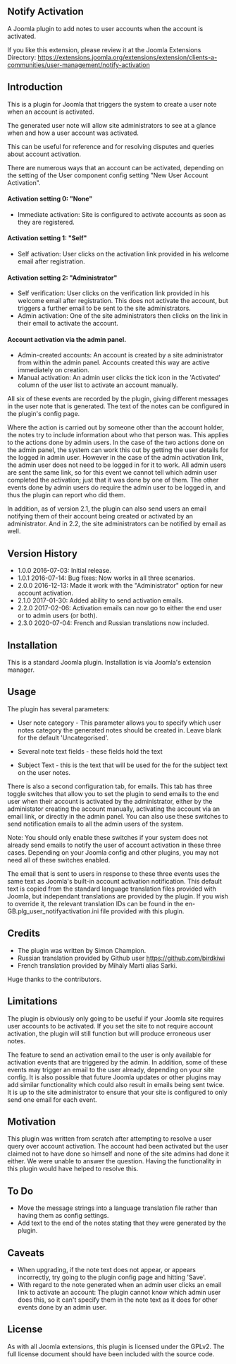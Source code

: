 Notify Activation
-----------------

A Joomla plugin to add notes to user accounts when the account is activated.

If you like this extension, please review it at the Joomla Extensions Directory: https://extensions.joomla.org/extensions/extension/clients-a-communities/user-management/notify-activation

Introduction
------------

This is a plugin for Joomla that triggers the system to create a user note when an account is activated.

The generated user note will allow site administrators to see at a glance when and how a user account was activated.

This can be useful for reference and for resolving disputes and queries about account activation.

There are numerous ways that an account can be activated, depending on the setting of the User component config setting "New User Account Activation".

#### Activation setting 0: "None"
* Immediate activation: Site is configured to activate accounts as soon as they are registered.

#### Activation setting 1: "Self"
* Self activation: User clicks on the activation link provided in his welcome email after registration.

#### Activation setting 2: "Administrator"
* Self verification: User clicks on the verification link provided in his welcome email after registration. This does not activate the account, but triggers a further email to be sent to the site administrators.
* Admin activation: One of the site administrators then clicks on the link in their email to activate the account.

#### Account activation via the admin panel.
* Admin-created accounts: An account is created by a site administrator from within the admin panel. Accounts created this way are active immediately on creation.
* Manual activation: An admin user clicks the tick icon in the 'Activated' column of the user list to activate an account manually.

All six of these events are recorded by the plugin, giving different messages in the user note that is generated. The text of the notes can be configured in the plugin's config page.

Where the action is carried out by someone other than the account holder, the notes try to include information about who that person was. This applies to the actions done by admin users. In the case of the two actions done on the admin panel, the system can work this out by getting the user details for the logged in admin user. However in the case of the admin activation link, the admin user does not need to be logged in for it to work. All admin users are sent the same link, so for this event we cannot tell which admin user completed the activation; just that it was done by one of them. The other events done by admin users do require the admin user to be logged in, and thus the plugin can report who did them.

In addition, as of version 2.1, the plugin can also send users an email notifying them of their account being created or activated by an administrator. And in 2.2, the site administrators can be notified by email as well.


Version History
----------------
* 1.0.0     2016-07-03: Initial release.
* 1.0.1     2016-07-14: Bug fixes: Now works in all three scenarios.
* 2.0.0     2016-12-13: Made it work with the "Administrator" option for new account activation.
* 2.1.0     2017-01-30: Added ability to send activation emails.
* 2.2.0     2017-02-06: Activation emails can now go to either the end user or to admin users (or both).
* 2.3.0     2020-07-04: French and Russian translations now included.


Installation
----------------
This is a standard Joomla plugin. Installation is via Joomla's extension manager.


Usage
----------------
The plugin has several parameters:

* User note category - This parameter allows you to specify which user notes category the generated notes should be created in. Leave blank for the default 'Uncategorised'.

* Several note text fields - these fields hold the text 

* Subject Text - this is the text that will be used for the for the subject text on the user notes.

There is also a second configuration tab, for emails. This tab has three toggle switches that allow you to set the plugin to send emails to the end user when their account is activated by the administrator, either by the administator creating the account manually, activating the account via an email link, or directly in the admin panel. You can also use these switches to send notification emails to all the admin users of the system.

Note: You should only enable these switches if your system does not already send emails to notify the user of account activation in these three cases. Depending on your Joomla config and other plugins, you may not need all of these switches enabled.

The email that is sent to users in response to these three events uses the same text as Joomla's built-in account activation notification. This default text is copied from the standard language translation files provided with Joomla, but independant translations are provided by the plugin. If you wish to override it, the relevant translation IDs can be found in the en-GB.plg_user_notifyactivation.ini file provided with this plugin.


Credits
-------

* The plugin was written by Simon Champion.
* Russian translation provided by Github user https://github.com/birdkiwi
* French translation provided by Mihàly Marti alias Sarki.

Huge thanks to the contributors.


Limitations
----------------
The plugin is obviously only going to be useful if your Joomla site requires user accounts to be activated. If you set the site to not require account activation, the plugin will still function but will produce erroneous user notes.

The feature to send an activation email to the user is only available for activation events that are triggered by the admin. In addition, some of these events may trigger an email to the user already, depending on your site config. It is also possible that future Joomla updates or other plugins may add similar functionality which could also result in emails being sent twice. It is up to the site administrator to ensure that your site is configured to only send one email for each event.


Motivation
----------------
This plugin was written from scratch after attempting to resolve a user query over account activation. The account had been activated but the user claimed not to have done so himself and none of the site admins had done it either. We were unable to answer the question. Having the functionality in this plugin would have helped to resolve this.


To Do
-----

* Move the message strings into a language translation file rather than having them as config settings.
* Add text to the end of the notes stating that they were generated by the plugin.


Caveats
-------

* When upgrading, if the note text does not appear, or appears incorrectly, try going to the plugin config page and hitting 'Save'.
* With regard to the note generated when an admin user clicks an email link to activate an account: The plugin cannot know which admin user does this, so it can't specify them in the note text as it does for other events done by an admin user.


License
----------------
As with all Joomla extensions, this plugin is licensed under the GPLv2. The full license document should have been included with the source code.
